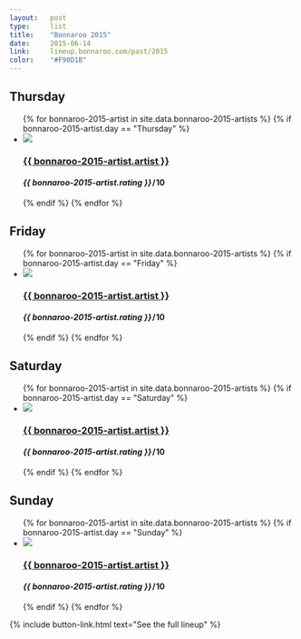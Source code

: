 ```yaml
---
layout:   post
type:     list
title:    "Bonnaroo 2015"
date:     2015-06-14
link:     lineup.bonnaroo.com/past/2015
color:    "#F90D1B"
---
```


## Thursday

<ul class="list post-list list-photo-circle">
  {% for bonnaroo-2015-artist in site.data.bonnaroo-2015-artists  %}
  {% if bonnaroo-2015-artist.day == "Thursday" %}
  <li class="list-item">
    <div class="list-row">
      <a href="{{ bonnaroo-2015-artist.link }}">
        <img src="/img/{{ page.title | slugify }}/{{ bonnaroo-2015-artist.artist | slugify }}.jpg" class="list-image">
      </a>
      <a href="{{ bonnaroo-2015-artist.link }}">
        <h3 class="list-title">{{ bonnaroo-2015-artist.artist }}</h3>
      </a>
      <h4 class="list-detail"><em>{{ bonnaroo-2015-artist.rating }}</em>&#8202;/&#8202;10</h4>
    </div>
  </li>
  {% endif %}
  {% endfor %}
</ul>

## Friday

<ul class="list post-list list-photo-circle">
  {% for bonnaroo-2015-artist in site.data.bonnaroo-2015-artists  %}
  {% if bonnaroo-2015-artist.day == "Friday" %}
  <li class="list-item">
    <div class="list-row">
      <a href="{{ bonnaroo-2015-artist.link }}">
        <img src="/img/{{ page.title | slugify }}/{{ bonnaroo-2015-artist.artist | slugify }}.jpg" class="list-image">
      </a>
      <a href="{{ bonnaroo-2015-artist.link }}">
        <h3 class="list-title">{{ bonnaroo-2015-artist.artist }}</h3>
      </a>
      <h4 class="list-detail"><em>{{ bonnaroo-2015-artist.rating }}</em>&#8202;/&#8202;10</h4>
    </div>
  </li>
  {% endif %}
  {% endfor %}
</ul>

## Saturday

<ul class="list post-list list-photo-circle">
  {% for bonnaroo-2015-artist in site.data.bonnaroo-2015-artists  %}
  {% if bonnaroo-2015-artist.day == "Saturday" %}
  <li class="list-item">
    <div class="list-row">
      <a href="{{ bonnaroo-2015-artist.link }}">
        <img src="/img/{{ page.title | slugify }}/{{ bonnaroo-2015-artist.artist | slugify }}.jpg" class="list-image">
      </a>
      <a href="{{ bonnaroo-2015-artist.link }}">
        <h3 class="list-title">{{ bonnaroo-2015-artist.artist }}</h3>
      </a>
      <h4 class="list-detail"><em>{{ bonnaroo-2015-artist.rating }}</em>&#8202;/&#8202;10</h4>
    </div>
  </li>
  {% endif %}
  {% endfor %}
</ul>

## Sunday

<ul class="list post-list list-photo-circle">
  {% for bonnaroo-2015-artist in site.data.bonnaroo-2015-artists  %}
  {% if bonnaroo-2015-artist.day == "Sunday" %}
  <li class="list-item">
    <div class="list-row">
      <a href="{{ bonnaroo-2015-artist.link }}">
        <img src="/img/{{ page.title | slugify }}/{{ bonnaroo-2015-artist.artist | slugify }}.jpg" class="list-image">
      </a>
      <a href="{{ bonnaroo-2015-artist.link }}">
        <h3 class="list-title">{{ bonnaroo-2015-artist.artist }}</h3>
      </a>
      <h4 class="list-detail"><em>{{ bonnaroo-2015-artist.rating }}</em>&#8202;/&#8202;10</h4>
    </div>
  </li>
  {% endif %}
  {% endfor %}
</ul>

{% include button-link.html text="See the full lineup" %}
